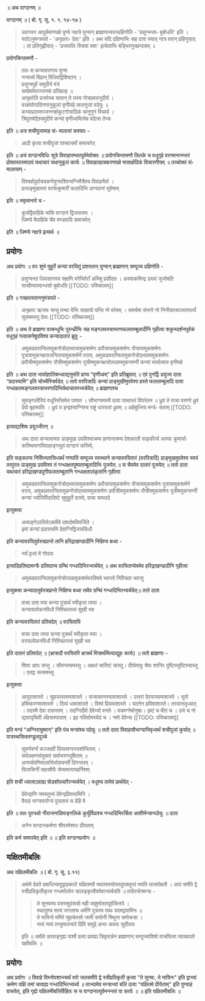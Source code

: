 
॥ अथ वाग्दानम् ॥ 

वाग्दानम् ॥ ( बो. गृ. सू. १. १. १४-१७ ) 

> उदगयन आपूर्यमाणपक्षे पुण्ये नक्षत्रे युग्मान् ब्राह्मणान्वरान्प्रहिणोति - 'प्रसुग्मन्ता॰ बुबोधति' इति । यतोऽनुमन्त्रयते - 'अनृक्षरा॰ देवाः' इति । अथ यदि दक्षिणाभिः सह दत्ता स्यात् नात्र वरान् प्रहिणुयात् । तां प्रतिगृह्णीयात् - 'प्रजापतिः स्त्रियां यशः' इत्येताभिः षड्भिरनुच्छन्दसम् ॥

प्रयोगचिन्तामणौ - 

> ततः स कन्यावरणाय युग्मा  
नभ्यर्च्य विप्रान् विधिवद्विशिष्टान् ।  
प्रसुग्मपूर्वं समुदीर्य मंत्रं  
सम्प्रेषयेत्तज्जनकं प्रतिप्राक् ॥  
अनृक्षरेति प्रजपेच्च यातान् ते तस्य गोत्रप्रवरानुदीर्य ।  
वरर्क्षयोगादिगणानुकूलां वृणीमहे त्वत्तनुजां वदेयुः ॥  
कन्याप्रदस्तज्जननर्क्षकूटगोत्रादिकं चानुगुणं विचार्य ।  
त्रिपूरुषोद्देश्यमुदीर्य कन्यां वृणीध्वमित्येव वदेत्स तेभ्यः 

इति ॥ अत्र शचीपूजामाह सं॰ मालायां कश्यपः - 

> आदौ कृत्वा शचीपूजां पश्चात्सर्वं समाचरेत्

इति ॥ अयं वाग्दानविधिः सूत्रे विवाहारम्भात्पूर्वमेवोक्तः ॥ प्रयोगचिन्तामणौ तिलके च वधूगृहे वरगमनानन्तरं प्रोक्तस्तस्मादयं यथाचारं यथानुकूलं कार्यः ॥ विवाहात्प्राक्करणपक्षे मासार्क्षदिकं विचारणीयम् ॥ तच्चोक्तं सं॰ मालायाम् - 

> विश्वर्क्षपूर्वात्रयकर्णयुग्माश्विन्यग्निमैत्रैश्च विवाहभैर्वा ।  
प्रत्यङ्मुखस्तां वरयेत्कुमारीं फलादिभिः प्राग्वदनां सुवेषाम्

इति ॥ स्मृत्यन्तरे च - 

> कुर्याद्वैवाहिके मासि वाग्दानं द्विजसत्तमः ।  
धिष्ण्ये वैवाहिके चैव मण्डपादि समाचरेत्

इति ॥ धिष्ण्ये नक्षत्रे इत्यर्थः ॥

## प्रयोगः

अथ प्रयोगः ॥ वरः शुभे मुहूर्ते कन्यां वरयितुं प्रशस्तान् युग्मान् ब्राह्मणान् सम्पूज्य प्रहिणोति - 

> प्रसुग्मन्ता धियसानस्य सक्षणि वरेभिर्वराँ अभिषु प्रसीदत । अस्माकमिन्द्र उभयं जुजोषति यत्सौम्यस्यान्धसो बुबोधति
[[TODO: परिष्कायम्]]

इति ॥ गच्छतस्ताननुमंत्रयते - 

> अनृक्षरा ऋजवः सन्तु पन्था येभिः सखायो यन्ति नो वरेयम् । समर्यमा संभगो नो निनीयात्सञ्जास्पत्यँ सुयममस्तु देवाः
[[TODO: परिष्कायम्]]

इति ॥ अथ ते ब्राह्मणा वरबन्धुभिः पुरन्ध्रीभिः सह मङ्गलवस्त्राभरणफलताम्बूलादीनि गृहीत्वा शकुनदर्शनपूर्वकं वधूगृहं गत्वासनेषूपविश्य कन्यादातारं ब्रूयुः - 

> अमुकप्रवरान्वितामुकगोत्रोद्भवायामुकशर्मणः प्रपौत्रायामुकशर्मणः 
पौत्रायामुकशर्मणः पुत्रायामुकनक्षत्रजनितायामुकशर्मणे वराय, अमुकप्रवरान्वितामुकगोत्रोद्भवाममुकशर्मणः प्रपौत्रीममुकशर्मणः 
पौत्रीममुकशर्मणः पुत्रीममुकनक्षत्रोत्पन्नाममुकनाम्नीं कन्यां भार्यात्वाय वृणीमहे

इति ॥ अथ दाता भार्याज्ञातिबन्ध्वाद्यनुमतिं प्राप्य “वृणीध्वम्” इति प्रतिब्रूयात् ॥ एवं पुनर्द्विः प्रयुज्य दाता “प्रदास्यामि” इति चोच्चैस्त्रिर्वदेत् ॥ ततो वरपित्रादिः कन्यां प्राङ्मुखीमुपवेश्य हस्ते फलताम्बूलादि दत्वा गन्धाक्षतमङ्गलवस्त्राभरणादिभिर्यथाचारमभ्यर्चयेत् ॥ ब्राह्मणाश्च 

> सुमङ्गलीरियं वधूरिमाँसमेत पश्यत । सौभाग्यमस्यै दत्वा याथास्तं विपरेतन ॥ ध्रुवं ते राजा वरुणो ध्रुवं देवो बृहस्पतिः । ध्रुवं त इन्द्रश्चाग्निश्च राष्ट्रं धारयतां ध्रुवम् ॥ अहेबुध्निय मन्त्रं॰ सताम्
[[TODO: परिष्कायम्]]

इत्याद्याशिषः प्रयुञ्जीरन् ॥ 

> अथ दाता कन्यावामतः प्राङ्मुख उपविश्याचम्य प्राणानायम्य देशकालौ सङ्कीर्त्य अस्याः कुमार्याः करिष्यमाणविवाहाङ्गभूतं वाग्दानं करिष्ये, 

इति सङ्कल्प्य निर्विघ्नतासिध्यर्थं गणपतिं सम्पूज्य स्वस्थाने कन्यावरयितारं (वरपित्रादिं) प्राङ्मुखमुपवेश्य स्वयं तत्पुरतः प्राङ्मुख उपविश्य तं गन्धाक्षतपुष्पताम्बूलादिभिः पूजयेत् ॥ स चैवमेव दातारं पूजयेत् ॥ ततो दाता यथाचारं हरिद्राखण्डपूगीफलताम्बूलानि गन्धाक्षतालंकृतानि गृहीत्वा 

> अमुकप्रवरान्वितामुकगोत्रोद्भवायामुकशर्मणः प्रपौत्रायामुकशर्मणः पौत्रायामुकशर्मणः पुत्रायामुकशर्मणे वराय, अमुकप्रवरान्वितामुकगोत्रोद्भवाममुकशर्मणः प्रपौत्रीममुकशर्मणः पौत्रीममुकशर्मणः पुत्रीममुकनाम्नीं कन्यां ज्योतिर्विदादिष्टे सुमुहूर्ते दास्ये, वाचा सम्पददे

इत्युक्त्वा 

> अव्यङ्गेऽपतितेऽक्लीबे दशदोषविवर्जिते ।  
इमां कन्यां प्रदास्यामि देवाग्निद्विजसन्निधौ

इति कन्यावरयितुर्वस्त्रप्रान्ते तानि हरिद्राखण्डादीनि निक्षिप्य बध्वा -

>  नर्य॑ प्र॒जां मे॑ गोपाय

इत्यादिप्रतिष्ठामन्त्रैः प्रतिष्ठाप्य ग्रन्थिं गन्धादिभिरभ्यर्चयेत् ॥ अथ वरयिताप्येवमेव हरिद्राखण्डादीनि गृहीत्वा 

> अमुकप्रवरान्वितामुकगोत्रोत्पन्नामुकशर्मवरविषये भवन्तो निश्चिता भवन्तु

इत्युक्त्वा कन्यादातुर्वस्त्रप्रान्ते निक्षिप्य बध्वा तथैव ग्रन्थिं गन्धादिभिरभ्यर्चयेत्॥ ततो दाता 

> वाचा दत्ता मया कन्या पुत्रार्थं स्वीकृता त्वया ।  
कन्यावलोकनविधौ निश्चितस्त्वं सुखी भव

इति कन्यावरयितारं प्रतिवदेत् ॥ वरयितापि 

> वाचा दत्ता त्वया कन्या पुत्रार्थं स्वीकृता मया ।  
वरावलोकनविधौ निश्चितस्त्वं सुखी भव

इति दातारं प्रतिवदेत् ॥ (भ्रात्रादौ वरयितरि भ्रात्रर्थं मित्रार्थमित्याद्यूहः कार्यः) ॥ ततो ब्राह्मणाः -

> शिवा आपः सन्तु । सौमनस्यमस्तु । अक्षतं चारिष्टं चास्तु। दीर्घमायुः श्रेयः शान्तिः पुष्टिस्तुष्टिश्चास्तु । एतद्वः सत्यमस्तु 

इत्युक्त्वा 

> आयुराशास्ते । सुप्रजास्त्वमाशास्ते । सजातवनस्यामाशास्ते । उत्तरां देवयज्यामाशास्ते । भूयो हविष्करणमाशास्ते । दिव्यं धामाशास्ते । विश्वं प्रियमाशास्ते । यदनेन हविषाशास्ते। तस्यात्तदृध्यात् । तदस्मै देवा रासन्ताम् । तदग्निर्देवो देवेभ्यो वनते । वयमग्नेर्मानुषाः। इष्टं च वीतं च । उभे च नो द्यावापृथिवी अँहसस्पाताम् । इह गतिर्वामस्येदं च । नमो देवेभ्यः
[[TODO: परिष्कायम्]]

इति मन्त्रं "अग्निरायुष्मान्” इति पंच मन्त्रांश्च पठेयुः ॥ ततो दाता विवाहसौभाग्याभिवृध्यर्थं शचीपूजां कुर्यात् ॥ पात्रस्थसिततण्डुलपुञ्चे 

> सुवर्णवर्णां कञ्जाक्षीं दिव्यस्रग्वस्त्रशोभिताम् ।  
सर्वलक्षणसंयुक्तां सर्वाभरणभूषिताम् ॥  
अनर्घ्यमणिमालाभिर्भासयन्तीं दिगन्तरम् ।  
विलासिनीं सहस्रौघैः सेव्यमानामहर्निशम् 

इति शचीं ध्यात्वाऽवाह्य षोडशोपचारैरभ्यर्चयेत् । वधूश्च तामेवं प्रार्थयेत् -

> देवेन्द्राणि नमस्तुभ्यं देवेन्द्रप्रियभामिनि ।  
वैवाहं भाग्यमारोग्यं पुत्रलाभं च देहि मे

इति ॥ ततः पुरन्ध्र्यो नीराजनादिमाङ्गलिकं कुर्युर्विप्राश्च गन्धादिभिरर्चिता आशीर्मन्त्रान्पठेयुः ॥ दाता 

> अनेन वाग्दानकर्मणा श्रीपरमेश्वरः प्रीयताम्

इति कर्म समापयेत् इति ॥ ॥ इति वाग्दानप्रयोगः ॥

## यक्षितमीबलिः

अथ यक्षितमीबलिः ॥ ( बो. गृ. सू. ३.११) 

> अथेमे देवते प्रबाधिन्यावुद्वाहकाले यक्षितम्यौ भवतस्तयोस्तदुपक्लॄप्तं भवति यत्सर्पबलौ । अपां समीपे द्वे स्त्रीप्रतिकृतीकृत्य गन्धर्माल्येन चालङ्कृत्यैवमेवाभ्यर्चयति ॥ तयोरर्चनमन्त्रः -
>
>> ते सूनवस्व पसस्सुदंससो मही जज्ञुर्मातरापूर्वचित्तये ।  
स्थातुश्च सत्यं जगतश्च धर्मणि पुत्रस्य पाथः पदमद्वयाविनः ॥  
ते मायिनो ममिरे सुप्रचेतसो जामी सयोनी मिथुना समोकसा ।  
नव्यं नव्यं तन्तुमातन्वते दिवि समुद्रे अन्तः कवयः सुदीतयः
>
> इति ॥ अथैते उपसङ्गृह्य पार्श्वे दत्वा प्रवाह्य त्रिवृतान्नेन ब्राह्मणान् सम्पूज्याशिषो वाचयित्वा व्याख्यातो यक्षीबलिः ॥

## प्रयोगः

अथ प्रयोगः ॥ विवाहे विघ्नोपशान्त्यर्थं वरो जलसमीपे द्वे स्त्रीप्रतिकृती कृत्वा "ते सूनवः, ते मायिनः" इति द्वाभ्यां क्रमेण यक्षिं तमां चावाह्य गन्धादिभिरभ्यर्च्य ॥ ताभ्यामेव मन्त्राभ्यां बलिं दत्वा “यक्षितमे प्रीयेताम्" इति पुण्याहं वाचयेत्, इति गृह्ये यक्षितमीबलिर्विहितः स च वाग्दानात्पूर्वमनन्तरं वा कार्यः ॥ ॥ इति यक्षितमीबलिः ॥
